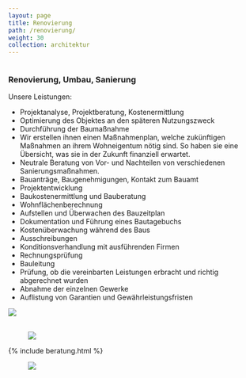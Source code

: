 ```yaml
---
layout: page
title: Renovierung
path: /renovierung/
weight: 30
collection: architektur
---
```


<div class="content_box">
  <div class="column">
    <h3>Renovierung, Umbau, Sanierung</h3>
    <p>
      <span class="subtitle">Unsere Leistungen:</span>
    </p>
    <ul>
      <li>Projektanalyse, Projektberatung, Kostenermittlung</li>
      <li>Optimierung des Objektes an den späteren Nutzungszweck</li>
      <li>Durchführung der Baumaßnahme</li>
      <li>Wir erstellen ihnen einen Maßnahmenplan, welche zukünftigen Maßnahmen an ihrem Wohneigentum nötig sind. So haben sie eine Übersicht, was sie in der Zukunft finanziell erwartet.</li>
      <li>Neutrale Beratung von Vor- und Nachteilen von verschiedenen Sanierungsmaßnahmen. </li>
      <li>Bauanträge, Baugenehmigungen, Kontakt zum Bauamt</li>
      <li>Projektentwicklung</li>
      <li>Baukostenermittlung und Bauberatung</li>
      <li>Wohnflächenberechnung</li>
      <li>Aufstellen und Überwachen des Bauzeitplan</li>
      <li>Dokumentation und Führung eines Bautagebuchs</li>
      <li>Kostenüberwachung während des Baus</li>
      <li>Ausschreibungen</li>
      <li>Konditionsverhandlung mit ausführenden Firmen</li>
      <li>Rechnungsprüfung</li>
      <li>Bauleitung</li>
      <li>Prüfung, ob die vereinbarten Leistungen erbracht und richtig abgerechnet wurden </li>
      <li>Abnahme der einzelnen Gewerke</li>
      <li>Auflistung von Garantien und Gewährleistungsfristen</li>
    </ul>
  </div>
  <div class="column2"><img src="{{ site.url }}/assets/images/e573395934.jpg"></div>
  <br class="clear">
</div>
<div class="content_box">
  <figure class="column xs-hidden">
    <img src="{{ site.url }}/assets/images/parfuemerie.jpg">
  </figure>
  <div class="column2">
    {% include beratung.html %}
  </div>
  <figure class="column xs-only">
    <img src="{{ site.url }}/assets/images/parfuemerie.jpg">
  </figure>
  <br class="clear">
</div>